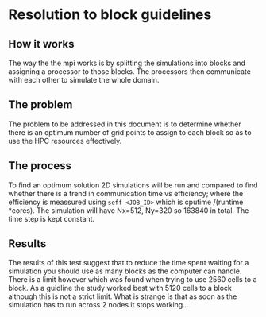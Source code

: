 # Resolution to block guidelines
## How it works
The way the the mpi works is by splitting the simulations into blocks and assigning a processor to those blocks. The processors then communicate with each other to simulate the whole domain.

## The problem
The problem to be addressed in this document is to determine whether there is an optimum number of grid points to assign to each block so as to use the HPC resources effectively.

## The process
To find an optimum solution 2D simulations will be run and compared to find whether there is a trend in communication time vs efficiency; where the efficiency is meassured using `seff <JOB_ID>` which is cputime /(runtime *cores).
The simulation will have Nx=512, Ny=320 so 163840 in total. The time step is kept constant.

## Results
The results of this test suggest that to reduce the time spent waiting for a simulation you should use as many blocks as the computer can handle. There is a limit however which was found when trying to use 2560 cells to a block. As a guidline the study worked best with 5120 cells to a block although this is not a strict limit.
What is strange is that as soon as the simulation has to run across 2 nodes it stops working...
